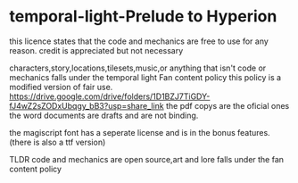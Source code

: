 # temporal-light-Prelude to Hyperion
this licence states that the code and mechanics are free to use for any reason. credit is appreciated but not necessary

characters,story,locations,tilesets,music,or anything that isn't code or mechanics falls under the temporal light Fan content policy
this policy is a modified version of fair use.
https://drive.google.com/drive/folders/1D1BZJ7TiGDY-fJ4wZ2sZODxUbqgy_bB3?usp=share_link
the pdf copys are the oficial ones the word documents are drafts and are not binding.

the magiscript font has a seperate license and is in the bonus features.(there is also a ttf version)

TLDR code and mechanics are open source,art and lore falls under the fan content policy